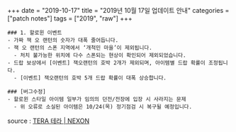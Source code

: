 +++
date = "2019-10-17"
title = "2019년 10월 17일 업데이트 안내"
categories = ["patch notes"]
tags = ["2019", "raw"]
+++

```
### 1. 할로윈 이벤트
- 가짜 잭 오 랜턴의 숫자가 대폭 줄어듭니다.
- 잭 오 랜턴의 스폰 지역에서 ‘개척민 마을’이 제외됩니다.
  - 처치 불가능한 위치에 다수 스폰되는 현상이 확인되어 제외되었습니다.
- 드랍 보상에서 [이벤트] 잭오랜턴의 호박 2개가 제외되며, 아이템별 드랍 확률이 조정됩니다.
  - [이벤트] 잭오랜턴의 호박 5개 드랍 확률이 대폭 상승합니다.

### [버그수정]
- 할로윈 스타일 아이템 일부가 임의의 던전/전장에 입장 시 사라지는 문제
  - 위 오류로 소실된 아이템은 10/24(목) 정기점검 시 복구될 예정입니다.
```

source : [TERA 테라 | NEXON](http://tera.nexon.com/news/update/view.aspx?n4articlesn=413)
